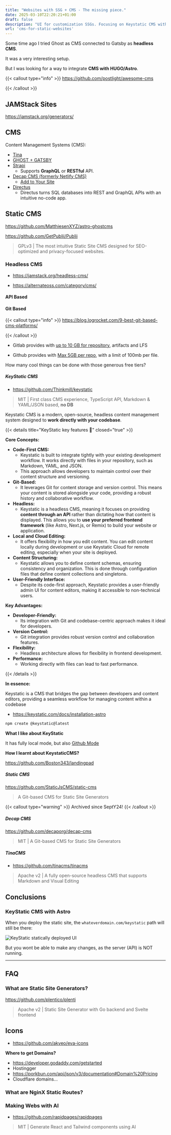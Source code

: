 ```yaml
---
title: "Websites with SSG + CMS - The missing piece."
date: 2025-03-10T22:20:21+01:00
draft: false
description: "UI for customization SSGs. Focusing on Keystatic CMS with Astro"
url: 'cms-for-static-websites'
---
```


Some time ago I tried Ghost as CMS connected to Gatsby as **headless CMS**.

It was a very interesting setup.

But I was looking for a way to integrate **CMS with HUGO/Astro**.


{{< callout type="info" >}}
https://github.com/postlight/awesome-cms

{{< /callout >}}

## JAMStack Sites

https://jamstack.org/generators/

## CMS

Content Management Systems (CMS):
- [Tina](https://tina.io/)
- [GHOST + GATSBY](https://ghost.org/docs/jamstack/)
- [Strapi](https://jamstack.org/headless-cms/strapi/)
  - Supports **GraphQL** or **RESTful** API.
- [Decap CMS (formerly Netlify CMS)](https://decapcms.org/)
  - [Add to Your Site](https://decapcms.org/docs/add-to-your-site/)
- [Directus](https://jamstack.org/headless-cms/directus/)
  - Directus turns SQL databases into REST and GraphQL APIs with an intuitive no-code app.


## Static CMS

https://github.com/MatthiesenXYZ/astro-ghostcms


https://github.com/GetPublii/Publii

> GPLv3 | The most intuitive Static Site CMS designed for SEO-optimized and privacy-focused websites. 

### Headless CMS

* https://jamstack.org/headless-cms/

* https://alternateoss.com/category/cms/

#### API Based

#### Git Based


{{< callout type="info" >}}
https://blog.logrocket.com/9-best-git-based-cms-platforms/

{{< /callout >}}

* Gitlab provides with [up to 10 GB for repository](https://forum.gitlab.com/t/max-size-per-repo/17403), artifacts and LFS

* Github provides with [Max 5GB per repo](https://www.reddit.com/r/github/comments/xn8y97/is_there_a_limit_to_how_big_a_github_repo_can_be/), with a limit of 100mb per file.

How many cool things can be done with those generous free tiers?

##### KeyStatic CMS

* https://github.com/Thinkmill/keystatic

> MIT | First class CMS experience, TypeScript API, Markdown & YAML/JSON based, **no DB**

Keystatic CMS is a modern, open-source, headless content management system designed to **work directly with your codebase**. 

{{< details title="KeyStatic key features 📌" closed="true" >}}

**Core Concepts:**

* **Code-First CMS:**
    * Keystatic is built to integrate tightly with your existing development workflow. It works directly with files in your repository, such as Markdown, YAML, and JSON.
    * This approach allows developers to maintain control over their content structure and versioning.
* **Git-Based:**
    * It leverages Git for content storage and version control. This means your content is stored alongside your code, providing a robust history and collaborative workflow.
* **Headless:**
    * Keystatic is a headless CMS, meaning it focuses on providing **content through an API** rather than dictating how that content is displayed. This allows you to **use your preferred frontend framework** (like Astro, Next.js, or Remix) to build your website or application.
* **Local and Cloud Editing:**
    * It offers flexibility in how you edit content. You can edit content locally during development or use Keystatic Cloud for remote editing, especially when your site is deployed.
* **Content Structuring:**
    * Keystatic allows you to define content schemas, ensuring consistency and organization. This is done through configuration files that define content collections and singletons.
* **User-Friendly Interface:**
    * Despite its code-first approach, Keystatic provides a user-friendly admin UI for content editors, making it accessible to non-technical users.

**Key Advantages:**

* **Developer-Friendly:**
    * Its integration with Git and codebase-centric approach makes it ideal for developers.
* **Version Control:**
    * Git integration provides robust version control and collaboration features.
* **Flexibility:**
    * Headless architecture allows for flexibility in frontend development.
* **Performance:**
    * Working directly with files can lead to fast performance.


{{< /details >}}

**In essence:**

Keystatic is a CMS that bridges the gap between developers and content editors, providing a seamless workflow for managing content within a codebase

* https://keystatic.com/docs/installation-astro

```sh
npm create @keystatic@latest
```

**What I like about KeyStatic**

It has fully local mode, but also [Github Mode](https://keystatic.com/docs/github-mode)

**How I learnt about KeystaticCMS?**

https://github.com/Boston343/landingpad

##### Static CMS

https://github.com/StaticJsCMS/static-cms

> A Git-based CMS for Static Site Generators

{{< callout type="warning" >}}
Archived since SeptY24!
{{< /callout >}}



##### Decap CMS

https://github.com/decaporg/decap-cms

> MIT |  A Git-based CMS for Static Site Generators 

##### TinaCMS

* https://github.com/tinacms/tinacms

> Apache v2 | A fully open-source headless CMS that supports Markdown and Visual Editing


## Conclusions

### KeyStatic CMS with Astro

When you deploy the static site, the `whateverdomain.com/keystatic` path will still be there:

![KeyStatic statically deployed UI](/blog_img/web/staticcms/keystatic-ssg-deployed.png)

But you wont be able to make any changes, as the server (API) is NOT running.

---

## FAQ

### What are Static Site Generators?

https://github.com/plentico/plenti

> Apache v2 | Static Site Generator with Go backend and Svelte frontend 

## Icons

* https://github.com/akveo/eva-icons

**Where to get Domains?**

* https://developer.godaddy.com/getstarted
* Hostingger
* https://porkbun.com/api/json/v3/documentation#Domain%20Pricing
* Cloudflare domains...

### What are NginX Static Routes?


### Making Webs with AI

* https://github.com/rapidpages/rapidpages

> MIT |  Generate React and Tailwind components using AI 